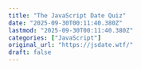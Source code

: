 ```yaml
---
title: "The JavaScript Date Quiz"
date: "2025-09-30T00:11:40.380Z"
lastmod: "2025-09-30T00:11:40.380Z"
categories: ["JavaScript"]
original_url: "https://jsdate.wtf/"
draft: false
---
```

